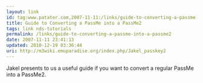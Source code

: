 ```yaml
---
layout: link
id: tag:www.patater.com,2007-11-11:/links/guide-to-converting-a-passme-into-a-passme2
title: Guide to Converting a PassMe into a PassMe2
tags: link nds-tutorials
permalink: /links/guide-to-converting-a-passme-into-a-passme2
date: 2007-11-11 23:41:13
updated: 2010-12-19 03:36:44
uri: http://m3wiki.emuparadise.org/index.php/Jakel_passkey2
---
```

Jakel presents to us a useful guide if you want to convert a regular PassMe
into a PassMe2.
